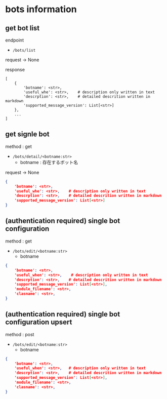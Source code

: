 bots information
=================

## get bot list

endpoint

  * `/bots/list`

request -> None

response

```jsoh
[
    {
        'botname': <str>,
        'useful_whe': <str>,    # description only written in text
        'descrption': <str>,    # detailed descrition written in markdown 
        'supported_message_version': List[<str>]
    },
    ...
]
```

## get signle bot

method : get

  * `/bots/detail/<botname:str>`
    * botname : 存在するボット名

request -> None

```json
{
    'botname': <str>,
    'useful_whe': <str>,    # description only written in text
    'descrption': <str>,    # detailed descrition written in markdown 
    'supported_message_version': List[<str>]
}
```


## (authentication required) single bot configuration

method : get

  * `/bots/edit/<botname:str>`
    * botname

```json
{
    'botname': <str>,
    'useful_when': <str>,    # description only written in text
    'descrption': <str>,    # detailed descrition written in markdown 
    'supported_message_version': List[<str>],
    'module_filename': <str>,
    'clasname': <str>,
}
```

## (authentication required) single bot configuration upsert

method : post

  * `/bots/edit/<botname:str>`
    * botname

```json
{
    'botname': <str>,
    'useful_when': <str>,   # description only written in text
    'descrption': <str>,    # detailed descrition written in markdown 
    'supported_message_version': List[<str>],
    'module_filename': <str>,
    'clasname': <str>,
}
```



